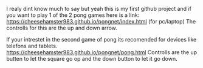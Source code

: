 I realy dint know much to say but yeah this is my first github project 
and if you want to play 1 of the 2 pong games here is a link: https://cheesehamster983.github.io/pongnet/index.html (for pc/laptop)
The controlls for this are the up and down arrow.

If your intrestet in the second game of pong its recomended for devices like telefons and tablets.
https://cheesehamster983.github.io/pongnet/pong.html
Controlls are the up butten to let the square go op and the down button to let it go down.
